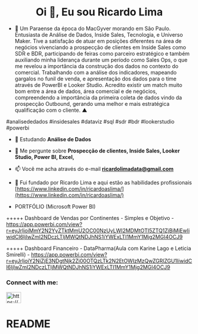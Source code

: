 <h1 align="center">Oi 👋, Eu sou Ricardo Lima</h1>

- 🔭 Um Paraense da época do MacGyver morando em São Paulo. Entusiasta de Análise de Dados, Inside Sales, Tecnologia, e Universo Maker. Tive a satisfação de atuar em posições diferentes na área de negócios vivenciando a prospecção de clientes em Inside Sales como SDR e BDR, participando de feiras como parceiro estratégico e também auxiliando minha liderança durante um período como Sales Ops, o que me revelou a importância da construção dos dados no contexto do comercial. Trabalhando com a análise dos indicadores, mapeando gargalos no funil de venda, e apresentação dos dados para o time através de PowerBI e Looker Studio. Acredito existir um match muito bom entre a área de dados, área comercial e de negócios, compreendendo a importância da primeira coleta de dados vindo da prospecção Outbound, gerando uma melhor e mais estratégica qualificação com o cliente. ▲

#analisededados #insidesales #dataviz #sql #sdr #bdr #lookerstudio #powerbi

- 🌱 Estudando **Análise de Dados**

- 💬 Me pergunte sobre **Prospecção de clientes, Inside Sales, Looker Studio, Power BI, Excel,**

- 📫 Você me acha através do e-mail **ricardolimadata@gmail.com**

- 📄 Fui fundado por Ricardo Lima e aqui estão as habilidades profissionais [https://www.linkedin.com/in/ricardoaslima/](https://www.linkedin.com/in/ricardoaslima/)

- PORTFÓLIO (Microsoft Power BI)
  
+++++ Dashboard de Vendas por Continentes - Simples e Objetivo - https://app.powerbi.com/view?r=eyJrIjoiMmY2N2YyZTktMmU2OC00NzUyLWI2MDMtOTI5ZTQ1ZjBiMjEwIiwidCI6IjIwZmI2NDczLTljMWQtNDJhNS1iYWExLTI1MmY1Mjg2MGI4OCJ9

+++++ Dashboard Financeiro - DataPharma(Aula com Karine Lago e Leticia Smirelli) - https://app.powerbi.com/view?r=eyJrIjoiY2NiZjE3NDgtNjk2Zi00OTQzLTk2N2EtOWIzMzQwZGRlZGU1IiwidCI6IjIwZmI2NDczLTljMWQtNDJhNS1iYWExLTI1MmY1Mjg2MGI4OCJ9


<h3 align="left">Connect with me:</h3>
<p align="left">
<a href="https://linkedin.com/in/https://www.linkedin.com/in/ricardoaslima/" target="blank"><img align="center" src="https://raw.githubusercontent.com/rahuldkjain/github-profile-readme-generator/master/src/images/icons/Social/linked-in-alt.svg" alt="https://www.linkedin.com/in/ricardoaslima/" height="30" width="40" /></a>
</p>


# README
